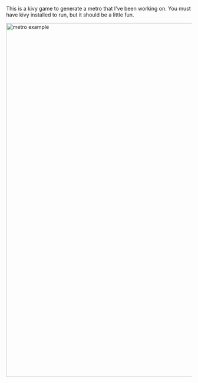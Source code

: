 This is a kivy game to generate a metro that I've been working on. You must have kivy installed to run, but it should be a little fun. 

<img width="959" alt="metro example" src="https://github.com/rshortd1/MetroMaker/assets/81539237/ff513211-c07e-472b-b0ef-6bb2a1148403">
